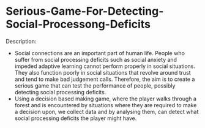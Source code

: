 # Serious-Game-For-Detecting-Social-Processong-Deficits

Description:
- Social connections are an important part of human life. People who suffer from social processing deficits such as social anxiety and impeded adaptive learning cannot  perform properly in social situations. They also function poorly in social situations that revolve around trust and tend to make bad judgement calls. Therefore, the aim is to create a serious game that can test the performance of people, possibly detecting social processing deficits.
- Using a decision based making game, where the player walks through a forest and is encountered by situations where they are required to make a decision upon, we collect data and by analysing them, can detect what social processing deficits the player might have.
